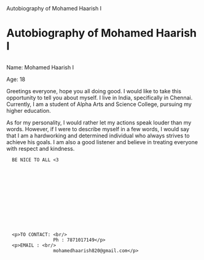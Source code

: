 
<html>
<head>
	Autobiography of Mohamed Haarish I
</head>
<body>
	<h1>Autobiography of Mohamed Haarish I</h1>
       <h2></h2>
	<p>Name: Mohamed Haarish I</p>
	<p>Age: 18</p>
	<p>Greetings everyone, hope you all doing good. I would like to take this opportunity to tell you about myself. I live in India, specifically in Chennai. Currently, I am a student of Alpha Arts and Science College, pursuing my higher education.</p>
	<p>As for my personality, I would rather let my actions speak louder than my words. However, if I were to describe myself in a few words, I would say that I am a hardworking and determined individual who always strives to achieve his goals. I am also a good listener and believe in treating everyone with respect and kindness.</p>
     
      BE NICE TO ALL <3 
<br/>
<br/>
<br/>
<br/>
<br/>
<br/>
<br/>
<br/>
<br/>

      <p>TO CONTACT: <br/>
                     Ph : 7871017149</p>
      <p>EMAIL : <br/>
                     mohamedhaarish820@gmail.com</p>
</body>
</html>
